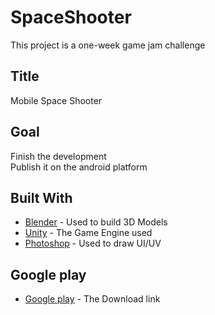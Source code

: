 # SpaceShooter

This project is a one-week game jam challenge

## Title

Mobile Space Shooter

## Goal

Finish the development <br/>
Publish it on the android platform

## Built With

* [Blender](https://www.blender.org/) - Used to build 3D Models
* [Unity](https://unity.com/) - The Game Engine used
* [Photoshop](https://www.photoshop.com) - Used to draw UI/UV

## Google play
* [Google play](https://play.google.com/store/apps/details?id=com.Keith.SpaceShooter) - The Download link
